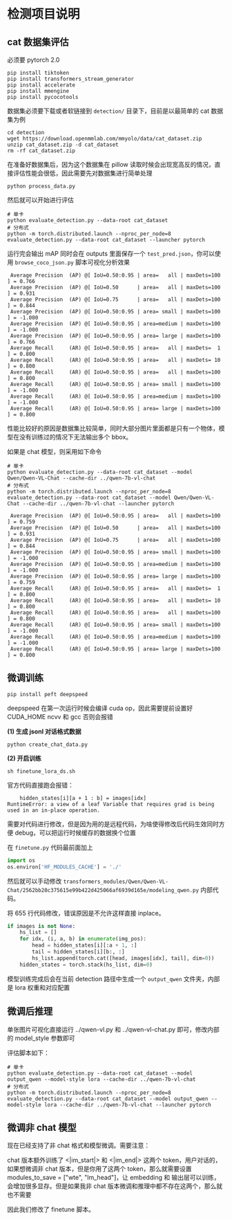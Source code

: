 # 检测项目说明

##  cat 数据集评估

必须要 pytorch 2.0

```shell
pip install tiktoken
pip install transformers_stream_generator
pip install accelerate
pip install mmengine
pip install pycocotools
```

数据集必须要下载或者软链接到 `detection/` 目录下，目前是以最简单的 cat 数据集为例

```shell
cd detection
wget https://download.openmmlab.com/mmyolo/data/cat_dataset.zip
unzip cat_dataset.zip -d cat_dataset
rm -rf cat_dataset.zip
```

在准备好数据集后，因为这个数据集在 pillow 读取时候会出现宽高反的情况，直接评估性能会很低，因此需要先对数据集进行简单处理

```shell
python process_data.py
```

然后就可以开始进行评估

```shell
# 单卡
python evaluate_detection.py --data-root cat_dataset
# 分布式
python -m torch.distributed.launch --nproc_per_node=8 evaluate_detection.py --data-root cat_dataset --launcher pytorch 
```

运行完会输出 mAP 同时会在 outputs 里面保存一个 `test_pred.json`，你可以使用 `browse_coco_json.py` 脚本可视化分析效果

```text
 Average Precision  (AP) @[ IoU=0.50:0.95 | area=   all | maxDets=100 ] = 0.766
 Average Precision  (AP) @[ IoU=0.50      | area=   all | maxDets=100 ] = 0.931
 Average Precision  (AP) @[ IoU=0.75      | area=   all | maxDets=100 ] = 0.844
 Average Precision  (AP) @[ IoU=0.50:0.95 | area= small | maxDets=100 ] = -1.000
 Average Precision  (AP) @[ IoU=0.50:0.95 | area=medium | maxDets=100 ] = -1.000
 Average Precision  (AP) @[ IoU=0.50:0.95 | area= large | maxDets=100 ] = 0.766
 Average Recall     (AR) @[ IoU=0.50:0.95 | area=   all | maxDets=  1 ] = 0.800
 Average Recall     (AR) @[ IoU=0.50:0.95 | area=   all | maxDets= 10 ] = 0.800
 Average Recall     (AR) @[ IoU=0.50:0.95 | area=   all | maxDets=100 ] = 0.800
 Average Recall     (AR) @[ IoU=0.50:0.95 | area= small | maxDets=100 ] = -1.000
 Average Recall     (AR) @[ IoU=0.50:0.95 | area=medium | maxDets=100 ] = -1.000
 Average Recall     (AR) @[ IoU=0.50:0.95 | area= large | maxDets=100 ] = 0.800
```

性能比较好的原因是数据集比较简单，同时大部分图片里面都是只有一个物体，模型在没有训练过的情况下无法输出多个 bbox。

如果是 chat 模型，则采用如下命令

```shell
# 单卡
python evaluate_detection.py --data-root cat_dataset --model Qwen/Qwen-VL-Chat --cache-dir ../qwen-7b-vl-chat
# 分布式
python -m torch.distributed.launch --nproc_per_node=8 evaluate_detection.py --data-root cat_dataset --model Qwen/Qwen-VL-Chat --cache-dir ../qwen-7b-vl-chat --launcher pytorch 
```

```text
 Average Precision  (AP) @[ IoU=0.50:0.95 | area=   all | maxDets=100 ] = 0.759
 Average Precision  (AP) @[ IoU=0.50      | area=   all | maxDets=100 ] = 0.931
 Average Precision  (AP) @[ IoU=0.75      | area=   all | maxDets=100 ] = 0.844
 Average Precision  (AP) @[ IoU=0.50:0.95 | area= small | maxDets=100 ] = -1.000
 Average Precision  (AP) @[ IoU=0.50:0.95 | area=medium | maxDets=100 ] = -1.000
 Average Precision  (AP) @[ IoU=0.50:0.95 | area= large | maxDets=100 ] = 0.759
 Average Recall     (AR) @[ IoU=0.50:0.95 | area=   all | maxDets=  1 ] = 0.800
 Average Recall     (AR) @[ IoU=0.50:0.95 | area=   all | maxDets= 10 ] = 0.800
 Average Recall     (AR) @[ IoU=0.50:0.95 | area=   all | maxDets=100 ] = 0.800
 Average Recall     (AR) @[ IoU=0.50:0.95 | area= small | maxDets=100 ] = -1.000
 Average Recall     (AR) @[ IoU=0.50:0.95 | area=medium | maxDets=100 ] = -1.000
 Average Recall     (AR) @[ IoU=0.50:0.95 | area= large | maxDets=100 ] = 0.800
```

## 微调训练

```shell
pip install peft deepspeed
```

deepspeed 在第一次运行时候会编译 cuda op，因此需要提前设置好 CUDA_HOME ncvv 和 gcc 否则会报错

**(1) 生成 jsonl 对话格式数据**

```shell
python create_chat_data.py
```

**(2) 开启训练**

```shell
sh finetune_lora_ds.sh
```

官方代码直接跑会报错：

```text
    hidden_states[i][a + 1 : b] = images[idx]
RuntimeError: a view of a leaf Variable that requires grad is being used in an in-place operation.
```

需要对代码进行修改，但是因为用的是远程代码，为啥使得修改后代码生效同时方便 debug，可以把运行时候缓存的数据换个位置

在 `finetune.py` 代码最前面加上

```python
import os
os.environ['HF_MODULES_CACHE'] = './'
```        

然后就可以手动修改 `transformers_modules/Qwen/Qwen-VL-Chat/2562bb20c375615e99b422d425066af6939d165e/modeling_qwen.py` 内部代码。

将 655 行代码修改，错误原因是不允许这样直接 inplace。

```python
if images is not None:
    hs_list = []
    for idx, (i, a, b) in enumerate(img_pos):
        head = hidden_states[i][:a + 1, :]
        tail = hidden_states[i][b:, :]
        hs_list.append(torch.cat([head, images[idx], tail], dim=0))
    hidden_states = torch.stack(hs_list, dim=0)
```

模型训练完成后会在当前 detection 路径中生成一个 `output_qwen` 文件夹，内部是 lora 权重和对应配置

## 微调后推理

单张图片可视化直接运行 ../qwen-vl.py 和 ../qwen-vl-chat.py 即可，修改内部的 model_style 参数即可

评估脚本如下：

```shell
# 单卡
python evaluate_detection.py --data-root cat_dataset --model output_qwen --model-style lora --cache-dir ../qwen-7b-vl-chat
# 分布式
python -m torch.distributed.launch --nproc_per_node=8 evaluate_detection.py --data-root cat_dataset --model output_qwen --model-style lora --cache-dir ../qwen-7b-vl-chat --launcher pytorch 
```

## 微调非 chat 模型

现在已经支持了非 chat 格式和模型微调。需要注意：

chat 版本额外训练了 <|im_start|> 和 <|im_end|> 这两个 token，用户对话的，如果想微调非 chat 版本，但是你用了这两个 token，那么就需要设置 modules_to_save = ["wte", "lm_head"]，让 embedding 和 输出层可以训练，会增加很多显存。但是如果我非 chat 版本微调和推理中都不存在这两个，那么就也不需要

因此我们修改了 finetune 脚本。




